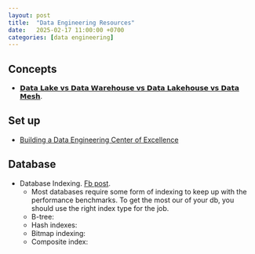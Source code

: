 ```yaml
---
layout: post
title:  "Data Engineering Resources"
date:   2025-02-17 11:00:00 +0700
categories: [data engineering]
---
```


## Concepts
- [𝗗𝗮𝘁𝗮 𝗟𝗮𝗸𝗲 𝘃𝘀 𝗗𝗮𝘁𝗮 𝗪𝗮𝗿𝗲𝗵𝗼𝘂𝘀𝗲 𝘃𝘀 𝗗𝗮𝘁𝗮 𝗟𝗮𝗸𝗲𝗵𝗼𝘂𝘀𝗲 𝘃𝘀 𝗗𝗮𝘁𝗮 𝗠𝗲𝘀𝗵](https://www.facebook.com/groups/miaigroup/permalink/1843549189749678/?mibextid=wwXIfr&rdid=0aa66Ume046krayy&share_url=https%3A%2F%2Fwww.facebook.com%2Fshare%2Fp%2F18RTcPee6n%2F%3Fmibextid%3DwwXIfr#).

## Set up
- [Building a Data Engineering Center of Excellence](https://towardsdatascience.com/building-a-data-engineering-center-of-excellence/)

## Database
- Database Indexing. [Fb post](https://www.facebook.com/groups/miaigroup/permalink/1825280331576564/?mibextid=wwXIfr&rdid=MwdwpWrpLSmggesd&share_url=https%3A%2F%2Fwww.facebook.com%2Fshare%2Fp%2F152G1R8VRH%2F%3Fmibextid%3DwwXIfr#).
  - Most databases require some form of indexing to keep up with the performance benchmarks. To get the most our of your db, you should use the right index type for the job.
  - B-tree:
  - Hash indexes:
  - Bitmap indexing:
  - Composite index:
